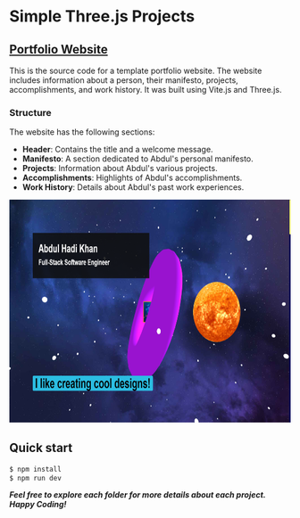 # Simple Three.js Projects

## [Portfolio Website](./Portfolio%20Website)

This is the source code for a template portfolio website. The website includes information about a person, their manifesto, projects, accomplishments, and work history. It was built using Vite.js and Three.js.

### Structure

The website has the following sections:

- **Header**: Contains the title and a welcome message.
- **Manifesto**: A section dedicated to Abdul's personal manifesto.
- **Projects**: Information about Abdul's various projects.
- **Accomplishments**: Highlights of Abdul's accomplishments.
- **Work History**: Details about Abdul's past work experiences.

<a href="https://threejs-portfolio-template.netlify.app/" target="_blank" rel="noreferrer">
  <img height="400" src="Portfolio Website/public/Screenshot.png">
</a>

## Quick start

```
$ npm install
$ npm run dev
````

**_Feel free to explore each folder for more details about each project. Happy Coding!_**

<br>
